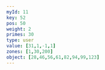```yaml
---
myId: 11
key: 52
pos: 50
weight: 2
primes: 30
type: user
value: [31,1,-1,1]
zones: [1,30,200]
object: [28,46,56,61,82,94,99,123]
---
```

